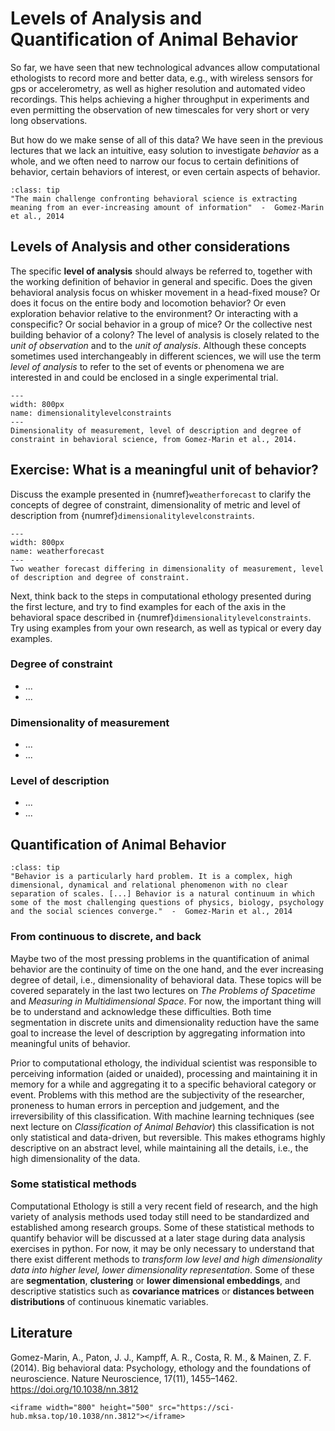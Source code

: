 # Levels of Analysis and Quantification of Animal Behavior


So far, we have seen that new technological advances allow computational ethologists to record more and better data, e.g., with wireless sensors for gps or accelerometry, as well as higher resolution and automated video recordings. This helps achieving a higher throughput in experiments and even permitting the observation of new timescales for very short or very long observations.  

But how do we make sense of all of this data? We have seen in the previous lectures that we lack an intuitive, easy solution to investigate *behavior* as a whole, and we often need to narrow our focus to certain definitions of behavior, certain behaviors of interest, or even certain aspects of behavior. 

```{admonition} Quote
:class: tip
"The main challenge confronting behavioral science is extracting meaning from an ever-increasing amount of information"  -  Gomez-Marin et al., 2014
```

## Levels of Analysis and other considerations
The specific **level of analysis** should always be referred to, together with the working definition of behavior in general and specific. Does the given behavioral analysis focus on whisker movement in a head-fixed mouse? Or does it focus on the entire body and locomotion behavior? Or even exploration behavior relative to the environment? Or interacting with a conspecific? Or social behavior in a group of mice? Or the collective nest building behavior of a colony? The level of analysis is closely related to the *unit of observation* and to the *unit of analysis*. Although these concepts sometimes used interchangeably in different sciences, we will use the term *level of analysis* to refer to the set of events or phenomena we are interested in and could be enclosed in a single experimental trial. 


```{figure} content/dimensionalitylevelconstraints.png
---
width: 800px
name: dimensionalitylevelconstraints
---
Dimensionality of measurement, level of description and degree of constraint in behavioral science, from Gomez-Marin et al., 2014.
```

## Exercise: What is a meaningful unit of behavior?
Discuss the example presented in {numref}`weatherforecast` to clarify the concepts of degree of constraint, dimensionality of metric and level of description from {numref}`dimensionalitylevelconstraints`.

```{figure} content/weatherforecast.png
---
width: 800px
name: weatherforecast
---
Two weather forecast differing in dimensionality of measurement, level of description and degree of constraint.
```

Next, think back to the steps in computational ethology presented during the first lecture, and try to find examples for each of the axis in the behavioral space described in {numref}`dimensionalitylevelconstraints`. Try using examples from your own research, as well as typical or every day examples.   

### Degree of constraint
* ...
* ...
### Dimensionality of measurement
* ...
* ...
### Level of description
* ...
* ...


## Quantification of Animal Behavior
```{admonition} Quote
:class: tip
"Behavior is a particularly hard problem. It is a complex, high dimensional, dynamical and relational phenomenon with no clear separation of scales. [...] Behavior is a natural continuum in which some of the most challenging questions of physics, biology, psychology and the social sciences converge."  -  Gomez-Marin et al., 2014
```

### From continuous to discrete, and back 
Maybe two of the most pressing problems in the quantification of animal behavior are the continuity of time on the one hand, and the ever increasing degree of detail, i.e., dimensionality of behavioral data. These topics will be covered separately in the last two lectures on *The Problems of Spacetime* and *Measuring in Multidimensional Space*. For now, the important thing will be to understand and acknowledge these difficulties. Both time segmentation in discrete units and dimensionality reduction have the same goal to increase the level of description by aggregating information into meaningful units of behavior.  

Prior to computational ethology, the individual scientist was responsible to perceiving information (aided or unaided), processing and maintaining it in memory for a while and aggregating it to a specific behavioral category or event. Problems with this method are the subjectivity of the researcher, proneness to human errors in perception and judgement, and the irreversibility of this classification. With machine learning techniques (see next lecture on *Classification of Animal Behavior*) this classification is not only statistical and data-driven, but reversible. This makes ethograms highly descriptive on an abstract level, while maintaining all the details, i.e., the high dimensionality of the data.


### Some statistical methods
Computational Ethology is still a very recent field of research, and the high variety of analysis methods used today still need to be standardized and established among research groups. Some of these statistical methods to quantify behavior will be discussed at a later stage during data analysis exercises in python. For now, it may be only necessary to understand that there exist different methods to *transform low level and high dimensionality data into higher level, lower dimensionality representation*. Some of these are **segmentation**, **clustering** or **lower dimensional embeddings**, and descriptive statistics such as **covariance matrices** or **distances between distributions** of continuous kinematic variables. 


## Literature
Gomez-Marin, A., Paton, J. J., Kampff, A. R., Costa, R. M., & Mainen, Z. F. (2014). Big behavioral data: Psychology, ethology and the foundations of neuroscience. Nature Neuroscience, 17(11), 1455–1462. https://doi.org/10.1038/nn.3812

```{toggle}
<iframe width="800" height="500" src="https://sci-hub.mksa.top/10.1038/nn.3812"></iframe>
```
